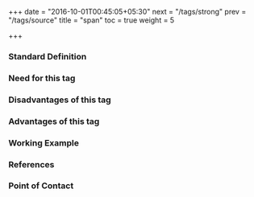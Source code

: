 +++
date = "2016-10-01T00:45:05+05:30"
next = "/tags/strong"
prev = "/tags/source"
title = "span"
toc = true
weight = 5

+++

<h3>Standard Definition</h3>

<h3>Need for this tag</h3>

<h3>Disadvantages of this tag</h3>

<h3>Advantages of this tag</h3>

<h3>Working Example</h3>

<h3>References</h3>

<h3>Point of Contact</h3>
